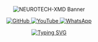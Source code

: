 <p align="center">
  <img align="center" height="auto" src="https://i.imgur.com/1DkLGVk.jpeg" alt="NEUROTECH-XMD Banner">
</p>

<p align="center">
  <a href="https://github.com/Allamano774/NEUROTECH-XMD">
    <img title="GitHub" src="https://img.shields.io/badge/NEUROTECH--XMD-blue?style=for-the-badge&logo=github">
  </a>
  <a href="https://www.youtube.com/@Neurotech-xmd">
    <img title="YouTube" src="https://img.shields.io/badge/YouTube Channel-darkred?style=for-the-badge&logo=youtube">
  </a>
  <a href="https://wa.me/254785760507">
    <img title="WhatsApp" src="https://img.shields.io/badge/Contact Me-darkgreen?style=for-the-badge&logo=whatsapp">
  </a>
</p>

<p align="center">
  <a href="https://git.io/typing-svg">
    <img src="https://readme-typing-svg.herokuapp.com?font=Rockstar-ExtraBold&size=30&pause=1000&color=0000FF&center=true&vCenter=true&width=815&height=60&lines=Empowering+Neurotechnology+Innovation" alt="Typing SVG">
  </a>
</p>

